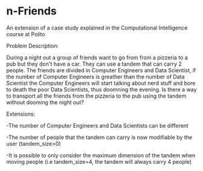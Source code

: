 # n-Friends
An extension of a case study explained in the Computational Intelligence course at Polito

Problem Description:

During a night out a group of friends want to go from from a pizzeria to a pub but they don't have a car. They can use a tandem that can carry 2 people.
The friends are divided in Computer Engineers and Data Scientist, if the number of Computer Engineers is greather than the number of Data Scientist the Computer Engineers will start talking about nerd stuff and bore to death the poor Data Scientists, thus doomning the evening.
Is there a way to transport all the friends from the pizzeria to the pub using the tandem without dooming the night out?

Extensions:

-The number of Computer Engineers and Data Scientists can be different 

-The number of people that the tandem can carry is now modifiable by the user (tandem_size>0)

-It is possible to only consider the maximum dimension of the tandem when moving people (i.e tandem_size=4, the tandem will always carry 4 people)

